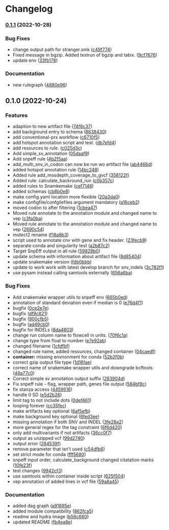 # Changelog

### [0.1.1](https://www.github.com/hydra-genetics/annotation/compare/v0.1.0...v0.1.1) (2022-10-28)


### Bug Fixes

* change output path for stranger.smk ([c49f774](https://www.github.com/hydra-genetics/annotation/commit/c49f774faf033d8c19b4dedd1ba7692071413af6))
* Fixed message in bgzip. Added testrun of bgzip and tabix. ([9cf7676](https://www.github.com/hydra-genetics/annotation/commit/9cf7676211afce299fbb8d1b190d97afd31eaac9))
* update env ([33fb178](https://www.github.com/hydra-genetics/annotation/commit/33fb178ff8564068e1aea9f6b17193cbefeb16ac))


### Documentation

* new rulegraph ([4880e96](https://www.github.com/hydra-genetics/annotation/commit/4880e96ec070ef0f5caba026f80a632f262afda1))

## 0.1.0 (2022-10-24)


### Features

* adaption to new artifact file ([74f8c37](https://www.github.com/hydra-genetics/annotation/commit/74f8c37b0dbb06fe9344ea8c33a6d9a0b2c0409d))
* add background entry to schema ([8638430](https://www.github.com/hydra-genetics/annotation/commit/86384308146c8dd353f4265a188cde5a934dcf13))
* add conventional-prs workflow ([c6710f5](https://www.github.com/hydra-genetics/annotation/commit/c6710f569e3112fd7064c7a81e8d3018bf3fb35d))
* add hotspot annotation script and test. ([db7efd4](https://www.github.com/hydra-genetics/annotation/commit/db7efd4cbdd0f42fce873d0911f0a21bb14510aa))
* add resources to rule. ([c025d3c](https://www.github.com/hydra-genetics/annotation/commit/c025d3c03ffd92a3c7dad63beb35127d1cdcb443))
* Add simple_sv_annotation ([05daaf9](https://www.github.com/hydra-genetics/annotation/commit/05daaf91d662b82e408e7d9bef3298e042e5b19e))
* Add snpeff rule ([4b2f5aa](https://www.github.com/hydra-genetics/annotation/commit/4b2f5aa703c8b71ba07eddd5b277d9edb60ceda4))
* add_multi_snv_in_codon can now be run wo artifact file ([ab4466d](https://www.github.com/hydra-genetics/annotation/commit/ab4466ddfe6e6f8825374b2160c279d5dfc884be))
* added hotspot annotation rule ([14bc248](https://www.github.com/hydra-genetics/annotation/commit/14bc24899599b1bb0d9fdd84ad5fc4029cc82df2))
* Added rule add_mosdepth_coverage_to_gvcf ([358122f](https://www.github.com/hydra-genetics/annotation/commit/358122fb2db2e4966166656ca0b264a4e2feb4b3))
* Added rule: calculate_backround_run ([c0b357c](https://www.github.com/hydra-genetics/annotation/commit/c0b357c3c522751490ab292c96d1310436afe8a0))
* added rules to Snamkemake ([cef7146](https://www.github.com/hydra-genetics/annotation/commit/cef714627786fe10e148f51d1fb9847e2c0b0494))
* added schemas ([cb8b0e8](https://www.github.com/hydra-genetics/annotation/commit/cb8b0e8b50038e9210a834df788efc64b4d4959b))
* make config.yaml location more flexible ([20a3da0](https://www.github.com/hydra-genetics/annotation/commit/20a3da06249d9a8e984242126fc261a350e48b12))
* make configfile/confgilefiles argument mandatory ([a16ceb2](https://www.github.com/hydra-genetics/annotation/commit/a16ceb29708f15615aac42c5ca39ed1480f3ff83))
* moved codon to after filtering ([1cbea47](https://www.github.com/hydra-genetics/annotation/commit/1cbea47adf407b35b79f620c5837536553ce8360))
* Moved rule annotate to the annotation module and changed name to vep ([c3fa0ba](https://www.github.com/hydra-genetics/annotation/commit/c3fa0ba99016ee47d7de68e31dddb53cdd549289))
* Moved rule annotate to the annotation module and changed name to vep ([2690c54](https://www.github.com/hydra-genetics/annotation/commit/2690c541abd7ea6ef9aa289f7e37fa9ad573f33d))
* mutect2 rename ([f18a8b3](https://www.github.com/hydra-genetics/annotation/commit/f18a8b34ddd74fcb99b900a087ed7cee6b8fc4ca))
* script used to annotate cnv with gene and fix header. ([23fecb9](https://www.github.com/hydra-genetics/annotation/commit/23fecb96995e75ed569b24891a0b4091b0e3a3c4))
* separate conda and singularity test ([a2b87c2](https://www.github.com/hydra-genetics/annotation/commit/a2b87c2e7b5c1575867cb0029466d1f57185be88))
* Target SnpEff output in all rule ([59828b0](https://www.github.com/hydra-genetics/annotation/commit/59828b05a107776400155a957982709068521ace))
* update schema with information about artifact file ([8d85404](https://www.github.com/hydra-genetics/annotation/commit/8d85404dbed2b3e5961e0fb8b6bc9b6920d4b0a9))
* update snakemake version ([fdb0bbb](https://www.github.com/hydra-genetics/annotation/commit/fdb0bbbcfcb8d7061d23a5fd5142356feecbd0ab))
* update to work work with latest develop branch for snv_indels ([3c782f1](https://www.github.com/hydra-genetics/annotation/commit/3c782f12f6f96eb723a88f05f703ac1c047efbd4))
* use pysam instead calling samtools externally ([656a6ba](https://www.github.com/hydra-genetics/annotation/commit/656a6bafa401d9641b190b41e5bede351ce01903))


### Bug Fixes

* Add snakemake wrapper utils to snpeff env ([665b0ed](https://www.github.com/hydra-genetics/annotation/commit/665b0eda4fb974399da31ab91b62f3c51a8ffb89))
* annotation of standard deviation even if median is 0 ([e76d4f1](https://www.github.com/hydra-genetics/annotation/commit/e76d4f1689aa52bf9ded6d7b8feefc7924b23f6d))
* bugfix ([0ce2e7e](https://www.github.com/hydra-genetics/annotation/commit/0ce2e7e641068e980a004f8f90d7e9f3402c08b8))
* bugfix ([df9c821](https://www.github.com/hydra-genetics/annotation/commit/df9c821f9dbadf3b70373cfac1e57a404167aa94))
* bugfix ([900cfb5](https://www.github.com/hydra-genetics/annotation/commit/900cfb5f5ff452d05fea49a39f4205d41ee7b539))
* bugfix ([ad49cb0](https://www.github.com/hydra-genetics/annotation/commit/ad49cb0b59fcfbf1722656e9649b400bef97ed98))
* bugfix for INDELs ([8da4803](https://www.github.com/hydra-genetics/annotation/commit/8da4803e2252dbafff52feca892e8c8a922e229a))
* change run column name to flowcell in units. ([70f6c1a](https://www.github.com/hydra-genetics/annotation/commit/70f6c1aa69ff463b59b8fa661ae269a59ac405dd))
* change type from float to number ([e7e92ab](https://www.github.com/hydra-genetics/annotation/commit/e7e92abba5751cc4505ab469c2f57842aabb89eb))
* changed filename ([1cfdfbf](https://www.github.com/hydra-genetics/annotation/commit/1cfdfbfc75f624b69efa2f0d2f7c23df9a4f7930))
* changed rule name, added resources, changed container ([04caedf](https://www.github.com/hydra-genetics/annotation/commit/04caedface2e2033aa3c5345069059a45430aefa))
* **container:** missing environment for conda ([52b2f0b](https://www.github.com/hydra-genetics/annotation/commit/52b2f0b89518429765dae978f7037791e2b49571))
* correct gzip output file type ([1d16fae](https://www.github.com/hydra-genetics/annotation/commit/1d16fae3bb62188fa3693cb762714bdd05d50443))
* correct name of snakemake wrapper utils and downgrade bcftools ([48a77c0](https://www.github.com/hydra-genetics/annotation/commit/48a77c055af340f79ddd0aebcd8f8cf935e45c62))
* Correct simple sv annotation output suffix ([283904d](https://www.github.com/hydra-genetics/annotation/commit/283904d9720f0ad62d77e791e8a29fd58ba66f30))
* Fix snpeff rule - flag, wrapper path, genes file output ([584bf8c](https://www.github.com/hydra-genetics/annotation/commit/584bf8cd161339666a6a4b7390bc639808860862))
* fix stanza access ([4459516](https://www.github.com/hydra-genetics/annotation/commit/4459516a3896602c29d658c57140be2ef480b119))
* handle 0 SD ([e5d2b26](https://www.github.com/hydra-genetics/annotation/commit/e5d2b267fe6d901fdd0e5a857dd5171117def4e4))
* limit tag to not include dots ([0def461](https://www.github.com/hydra-genetics/annotation/commit/0def461a7143b46ffd51e7b08b38db8f753ced72))
* looping forever ([cc35fec](https://www.github.com/hydra-genetics/annotation/commit/cc35fecad65b289a76d51a2bfd8f66195da9f100))
* make artifacts key optional ([6af5efb](https://www.github.com/hydra-genetics/annotation/commit/6af5efb746723d8eae99e26fbfee847a857a6f46))
* make background key optional ([6fed3ee](https://www.github.com/hydra-genetics/annotation/commit/6fed3eecfe56b8f951e83aff8a24b93284093d77))
* missing annotation if both SNV and INDEL ([3fe28a2](https://www.github.com/hydra-genetics/annotation/commit/3fe28a2254f27c586b7975962881a8581b0628a9))
* more general regex for the tag constraint ([6f6d420](https://www.github.com/hydra-genetics/annotation/commit/6f6d4208b057decc22fac1a6f9cdfa6f6a0f4203))
* only add multivariants if not artifacts ([36cc0f7](https://www.github.com/hydra-genetics/annotation/commit/36cc0f7e739d15399fc8b14c9ef26c0557947556))
* output as unzipped vcf ([99d2740](https://www.github.com/hydra-genetics/annotation/commit/99d274099f4436811de763210fd5705cf943c882))
* output error ([284539f](https://www.github.com/hydra-genetics/annotation/commit/284539febb3947e72f0d35591d78ec5e41005cd4))
* remove parameter that isn't used ([c54dfb6](https://www.github.com/hydra-genetics/annotation/commit/c54dfb665880dd4ec7b293d45d1eb7550e4e4b93))
* set strict mode for conda ([fff5680](https://www.github.com/hydra-genetics/annotation/commit/fff568002b250dd7b7f5ff4a5c184200f5e64ab6))
* snpeff input order, calculate_background changed citatation marks ([10fe23f](https://www.github.com/hydra-genetics/annotation/commit/10fe23f92e9b396dc448d0311248660ab5aebf7a))
* test changes ([9942cf3](https://www.github.com/hydra-genetics/annotation/commit/9942cf3da8f12eca4c4b202f78f9c28a2e66df63))
* use samtools within container inside script ([625f504](https://www.github.com/hydra-genetics/annotation/commit/625f50413ac148ac8378a5fd4a13f27c9251553d))
* vep annotation of added lines in vcf file ([59a8a45](https://www.github.com/hydra-genetics/annotation/commit/59a8a454a41518f2f4a36d1631d247b37d935ef8))


### Documentation

* added dag graph ([a91895e](https://www.github.com/hydra-genetics/annotation/commit/a91895e04420286f69f93a9fef2c850abbbcce93))
* added module compatibility ([862fca5](https://www.github.com/hydra-genetics/annotation/commit/862fca5ba8ac7f5fc92d8a990fdde75b4b2dc84b))
* readme and hydra image ([b56c660](https://www.github.com/hydra-genetics/annotation/commit/b56c6604f6eaeda8c424b2b7007cc032e2b589d7))
* updated README ([fb4ea8e](https://www.github.com/hydra-genetics/annotation/commit/fb4ea8e9d380afd62f8e1b5cc00061b4d59fdcd0))
